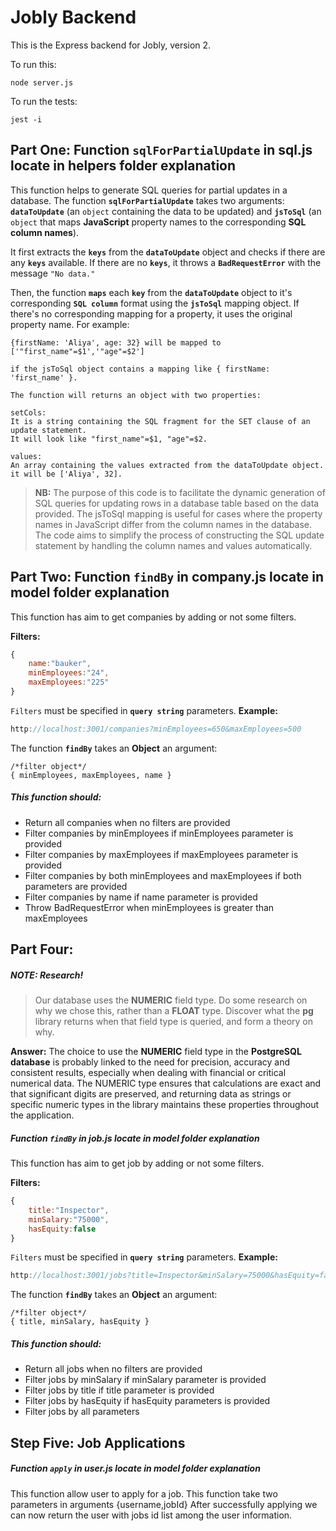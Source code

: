 # Jobly Backend

This is the Express backend for Jobly, version 2.

To run this:

    node server.js
    
To run the tests:

    jest -i

## Part One: Function `sqlForPartialUpdate` in sql.js locate in helpers folder explanation

This function helps to generate SQL queries for partial updates in a database.
The function **`sqlForPartialUpdate`** takes two arguments: **`dataToUpdate`** (an `object` containing the data to be updated) and **`jsToSql`** (an `object` that maps **JavaScript** property names to the corresponding **SQL column names**).

It first extracts the **`keys`** from the **`dataToUpdate`** object and checks if there are any **`keys`** available. If there are no **`keys`**, it throws a **`BadRequestError`** with the message `"No data."`

Then, the function **`maps`** each **`key`** from the **`dataToUpdate`** object to it's corresponding **`SQL column`** format using the **`jsToSql`** mapping object. If there's no corresponding mapping for a property, it uses the original property name. For example:
```JS
{firstName: 'Aliya', age: 32} will be mapped to ['"first_name"=$1','"age"=$2'] 

if the jsToSql object contains a mapping like { firstName: 'first_name' }.

The function will returns an object with two properties:

setCols: 
It is a string containing the SQL fragment for the SET clause of an update statement. 
It will look like "first_name"=$1, "age"=$2.

values: 
An array containing the values extracted from the dataToUpdate object.  it will be ['Aliya', 32].
```

>**NB:** The purpose of this code is to facilitate the dynamic generation of SQL queries for updating rows in a database table based on the data provided. The jsToSql mapping is useful for cases where the property names in JavaScript differ from the column names in the database. The code aims to simplify the process of constructing the SQL update statement by handling the column names and values automatically.

## Part Two: Function `findBy` in company.js locate in model folder explanation

This function has aim to get companies by adding or not some filters.

**Filters:**
```javascript
{
    name:"bauker",
    minEmployees:"24",
    maxEmployees:"225"
}
```
`Filters` must be specified in **`query string`** parameters.
**Example:**
```js
http://localhost:3001/companies?minEmployees=650&maxEmployees=500
```
The function **`findBy`** takes an **Object** an argument:
```Js
/*filter object*/
{ minEmployees, maxEmployees, name }
```
##### This function should:
- Return all companies when no filters are provided
- Filter companies by minEmployees if minEmployees parameter is provided
- Filter companies by maxEmployees if maxEmployees parameter is provided
- Filter companies by both minEmployees and maxEmployees if both parameters are provided
- Filter companies by name if name parameter is provided
- Throw BadRequestError when minEmployees is greater than maxEmployees


## Part Four:
##### NOTE: Research!

>Our database uses the **NUMERIC** field type. Do some research on why we chose this, rather than a **FLOAT** type. Discover what the **pg** library returns when that field type is queried, and form a theory on why.

**Answer:**
The choice to use the **NUMERIC** field type in the **PostgreSQL database** is probably linked to the need for precision, accuracy and consistent results, especially when dealing with financial or critical numerical data. The NUMERIC type ensures that calculations are exact and that significant digits are preserved, and returning data as strings or specific numeric types in the library maintains these properties throughout the application.

##### Function `findBy` in job.js locate in model folder explanation
This function has aim to get job by adding or not some filters.

**Filters:**
```javascript
{
    title:"Inspector",
    minSalary:"75000",
    hasEquity:false
}
```
`Filters` must be specified in **`query string`** parameters.
**Example:**
```js
http://localhost:3001/jobs?title=Inspector&minSalary=75000&hasEquity=false
```
The function **`findBy`** takes an **Object** an argument:
```Js
/*filter object*/
{ title, minSalary, hasEquity }
```
##### This function should:
- Return all jobs when no filters are provided
- Filter jobs by minSalary if minSalary parameter is provided
- Filter jobs by title if title parameter is provided
- Filter jobs by hasEquity if hasEquity parameters is provided
- Filter jobs by all parameters

## Step Five: Job Applications

##### Function `apply` in user.js locate in model folder explanation

This function allow user to apply for a job. This function take two parameters in arguments {username,jobId}
After successfully applying we can now return the user with jobs id list among the user information.